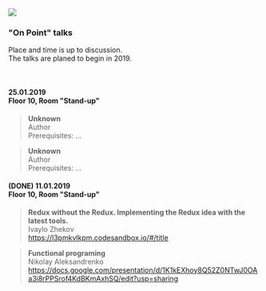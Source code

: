<img src="https://raw.githubusercontent.com/aleksandrenko/onPoint/master/assets/header_815x315.jpg">

### "On Point" talks
Place and time is up to discussion.<br />
The talks are planed to begin in 2019.

<br />

#### 25.01.2019<br /> Floor 10, Room "Stand-up"

> <b>Unknown</b><br /> Author<br />
Prerequisites: ...

> <b>Unknown</b><br /> Author<br />
Prerequisites: ...

####  (DONE) 11.01.2019<br /> Floor 10, Room "Stand-up"

> <b>Redux without the Redux. Implementing the Redux idea with the latest tools.</b><br /> Ivaylo Zhekov<br />
https://l3pmkvlkpm.codesandbox.io/#/title

> <b>Functional programing</b><br /> Nikolay Aleksandrenko<br />
https://docs.google.com/presentation/d/1K1kEXhoy8Q52Z0NTwJ0OAa3i8rPPSrof4KdBKmAxhSQ/edit?usp=sharing
